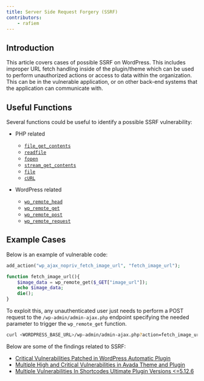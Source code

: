 ```yaml
---
title: Server Side Request Forgery (SSRF)
contributors:
    - rafiem
---
```


## Introduction

This article covers cases of possible SSRF on WordPress. This includes improper URL fetch handling inside of the plugin/theme which can be used to perform unauthorized actions or access to data within the organization. This can be in the vulnerable application, or on other back-end systems that the application can communicate with.

## Useful Functions

Several functions could be useful to identify a possible SSRF vulnerability:

- PHP related
    - [`file_get_contents`](https://www.php.net/manual/en/function.file-get-contents.php)
    - [`readfile`](https://www.php.net/manual/en/function.readfile.php)
    - [`fopen`](https://www.php.net/manual/en/function.fopen.php)
    - [`stream_get_contents`](https://www.php.net/manual/en/function.stream-get-contents.php)
    - [`file`](https://www.php.net/manual/en/function.file.php)
    - [`cURL`](https://www.php.net/manual/en/book.curl.php)

- WordPress related
    - [`wp_remote_head`](https://developer.wordpress.org/reference/functions/wp_remote_head/)
    - [`wp_remote_get`](https://developer.wordpress.org/reference/functions/wp_remote_get/)
    - [`wp_remote_post`](https://developer.wordpress.org/reference/functions/wp_remote_post/)
    - [`wp_remote_request`](https://developer.wordpress.org/reference/functions/wp_remote_request/)


## Example Cases

Below is an example of vulnerable code:

```php
add_action("wp_ajax_nopriv_fetch_image_url", "fetch_image_url");

function fetch_image_url(){
    $image_data = wp_remote_get($_GET["image_url"]);
    echo $image_data;
    die();
}
```

To exploit this, any unauthenticated user just needs to perform a POST request to the `/wp-admin/admin-ajax.php` endpoint specifying the needed parameter to trigger the `wp_remote_get` function.

```bash
curl <WORDPRESS_BASE_URL>/wp-admin/admin-ajax.php?action=fetch_image_url&image_url=<LOCAL_SERVICE_ON_THE_SERVER_OR_NETWORK>
```

Below are some of the findings related to SSRF:

- [Critical Vulnerabilities Patched in WordPress Automatic Plugin](https://patchstack.com/articles/critical-vulnerabilities-patched-in-wordpress-automatic-plugin/)
- [Multiple High and Critical Vulnerabilities in Avada Theme and Plugin](https://patchstack.com/articles/multiple-high-and-critical-vulnerabilities-in-avada-theme-and-plugin/)
- [Multiple Vulnerabilities In Shortcodes Ultimate Plugin Versions <=5.12.6](https://patchstack.com/articles/authenticated-ssrf-arbitrary-file-read-in-shortcodes-ultimate-plugin-unsafe-features/)